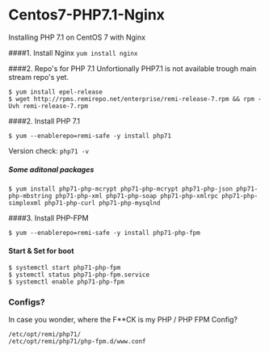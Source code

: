 # Centos7-PHP7.1-Nginx
Installing PHP 7.1 on CentOS 7 with Nginx







####1. Install Nginx
`yum install nginx`



####2. Repo's for PHP 7.1
Unfortionally PHP7.1 is not available trough main stream repo's yet.

    $ yum install epel-release
    $ wget http://rpms.remirepo.net/enterprise/remi-release-7.rpm && rpm -Uvh remi-release-7.rpm


####2. Install PHP 7.1

    $ yum --enablerepo=remi-safe -y install php71

Version check: `php71 -v`


##### Some aditonal packages
    $ yum install php71-php-mcrypt php71-php-mcrypt php71-php-json php71-php-mbstring php71-php-xml php71-php-soap php71-php-xmlrpc php71-php-simplexml php71-php-curl php71-php-mysqlnd



####3. Install PHP-FPM
    
    $ yum --enablerepo=remi-safe -y install php71-php-fpm
    
#### Start & Set for boot
    $ systemctl start php71-php-fpm
    $ ystemctl status php71-php-fpm.service
    $ systemctl enable php71-php-fpm



### Configs?
In case you wonder, where the F**CK is my PHP / PHP FPM Config?
    
    /etc/opt/remi/php71/
    /etc/opt/remi/php71/php-fpm.d/www.conf


